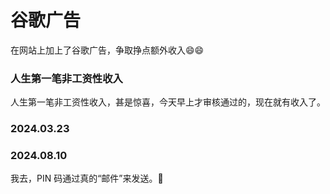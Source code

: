 # 谷歌广告

在网站上加上了谷歌广告，争取挣点额外收入😄😄


<ImgView title="谷歌广告" url="https://9.z.wiki/autoupload/20240318/ae8T.2742X2400-image.png" />


### 人生第一笔非工资性收入

人生第一笔非工资性收入，甚是惊喜，今天早上才审核通过的，现在就有收入了。

<ImgView title="谷歌广告" url="https://9.z.wiki/autoupload/20240318/xlpe.1470X1260-image.png" />

<ImgView title="谷歌广告" url="https://0.z.wiki/autoupload/20240318/3X7r.2688X1242-IMG_1658.PNG" />

### 2024.03.23

<ImgView title="谷歌广告" url="https://7.z.wiki/autoupload/20240323/cjzJ.1838X2902-image.png" />

### 2024.08.10

我去，PIN 码通过真的“邮件”来发送。🤯

<ImgView title="谷歌广告" url="https://cdn.z.wiki/autoupload/20240810/BWGG/2952X1522/image.png" />


